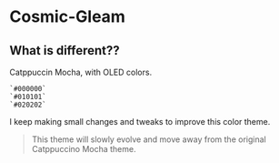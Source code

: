 # Cosmic-Gleam

## What is different??

Catppuccin Mocha, with OLED colors.

```
`#000000`
`#010101`
`#020202`
```
I keep making small changes and tweaks to improve this color theme. 

> This theme   will slowly evolve and move away from the original Catppuccino Mocha theme.